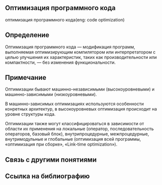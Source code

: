 ## Оптимизация программного кода
оптимизация программного кода(eng: code optimization) 

## Определение
Оптимизация программного кода — модификация программ, выполняемая оптимизирующим компилятором или интерпретатором с целью улучшения их характеристик, таких как производительности или компактности, — без изменения функциональности.

## Примечание
Оптимизации бывают машинно-независимыми (высокоуровневыми) и машинно-зависимыми (низкоуровневыми).

В машинно-зависимых оптимизациях используются особенности конретных архитектур, в высокоуровневых оптимизация происходит на уровне структуры кода.

Оптимизации также могут классифицироваться в зависимости от области их применения на локальные (оператор, последовательность операторов, базовый блок), внутрипроцедурные, межпроцедурные, внутримодульные и глобальные (оптимизация всей программы, «оптимизация при сборке», «Link-time optimization»).

## Связь с другими понятиями

## Cсылка на библиографию

